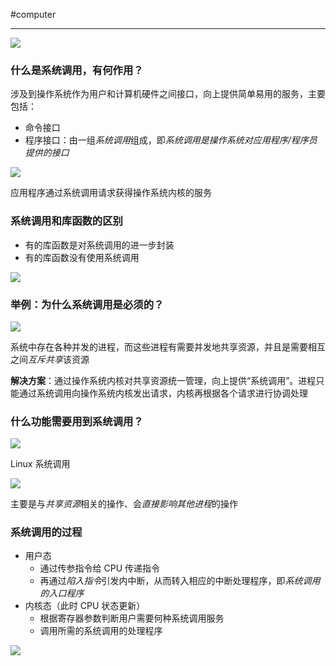 #computer 

---

![](img/Pasted%20image%2020231226093158.png)

### 什么是系统调用，有何作用？

涉及到操作系统作为用户和计算机硬件之间接口，向上提供简单易用的服务，主要包括：
- 命令接口
- 程序接口：由一组*系统调用*组成，即*系统调用是操作系统对应用程序/程序员提供的接口*

![](img/Pasted%20image%2020231226093408.png)

应用程序通过系统调用请求获得操作系统内核的服务

### 系统调用和库函数的区别

- 有的库函数是对系统调用的进一步封装
- 有的库函数没有使用系统调用

![](img/Pasted%20image%2020231226093538.png)

### 举例：为什么系统调用是必须的？

![](img/Pasted%20image%2020231226093613.png)

系统中存在各种并发的进程，而这些进程有需要并发地共享资源，并且是需要相互之间*互斥共享*该资源

**解决方案**：通过操作系统内核对共享资源统一管理，向上提供“系统调用”。进程只能通过系统调用向操作系统内核发出请求，内核再根据各个请求进行协调处理

### 什么功能需要用到系统调用？

![](img/Pasted%20image%2020231226093852.png)

Linux 系统调用

![](img/Pasted%20image%2020231226093920.png)

主要是与*共享资源*相关的操作、会*直接影响其他进程*的操作

### 系统调用的过程

- 用户态
	- 通过传参指令给 CPU 传递指令
	- 再通过*陷入指令*引发内中断，从而转入相应的中断处理程序，即*系统调用的入口程序*
- 内核态（此时 CPU 状态更新）
	- 根据寄存器参数判断用户需要何种系统调用服务
	- 调用所需的系统调用的处理程序

![](img/Pasted%20image%2020231226094254.png)
